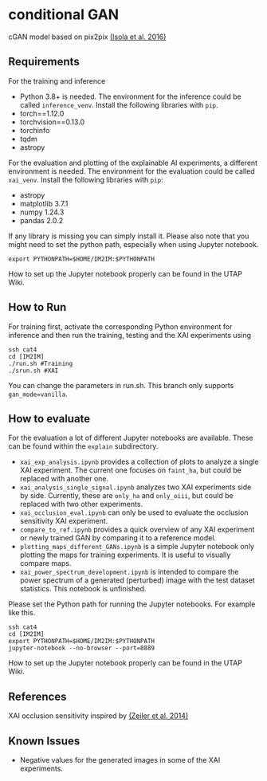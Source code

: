 # conditional GAN

cGAN model based on pix2pix [(Isola et al. 2016)](https://github.com/eriklindernoren/PyTorch-GAN)

## Requirements

For the training and inference 
- Python 3.8+
is needed. The environment for the inference could be called `inference_venv`. Install the following libraries with `pip`.
- torch==1.12.0
- torchvision==0.13.0
- torchinfo
- tqdm
- astropy

For the evaluation and plotting of the explainable AI experiments, a different environment is needed. 
The environment for the evaluation could be called `xai_venv`.
Install the following libraries with `pip`:
- astropy
- matplotlib          3.7.1
- numpy               1.24.3
- pandas              2.0.2

If any library is missing you can simply install it. Please also note that you might need to set the python path, especially when using Jupyter notebook. 
```
export PYTHONPATH=$HOME/IM2IM:$PYTHONPATH
```
How to set up the Jupyter notebook properly can be found in the UTAP Wiki. 

## How to Run

For training first, activate the corresponding Python environment for inference and then run the training, testing and the XAI experiments using 
```
ssh cat4
cd [IM2IM]
./run.sh #Training
./srun.sh #XAI
```
You can change the parameters in run.sh. This branch only supports `gan_mode=vanilla`. 

## How to evaluate

For the evaluation a lot of different Jupyter notebooks are available. These can be found within the `explain` subdirectory.

- `xai_exp_analysis.ipynb` provides a collection of plots to analyze a single XAI experiment. The current one focuses on `faint_ha`, but could be replaced with another one.
- `xai_analysis_single_signal.ipynb` analyzes two XAI experiments side by side. Currently, these are `only_ha` and `only_oiii`, but could be replaced with two other experiments.
- `xai_occlusion_eval.ipynb` can only be used to evaluate the occlusion sensitivity XAI experiment.
- `compare_to_ref.ipynb` provides a quick overview of any XAI experiment or newly trained GAN by comparing it to a reference model. 
- `plotting_maps_different_GANs.ipynb` is a simple Jupyter notebook only plotting the maps for training experiments. It is useful to visually compare maps.
- `xai_power_spectrum_development.ipynb` is intended to compare the power spectrum of a generated (perturbed) image with the test dataset statistics. This notebook is unfinished.

Please set the Python path for running the Jupyter notebooks. For example like this. 
```
ssh cat4
cd [IM2IM]
export PYTHONPATH=$HOME/IM2IM:$PYTHONPATH
jupyter-notebook --no-browser --port=8889
```
How to set up the Jupyter notebook properly can be found in the UTAP Wiki. 

## References

XAI occlusion sensitivity inspired by [(Zeiler et al. 2014)](https://arxiv.org/abs/1311.2901)

## Known Issues

- Negative values for the generated images in some of the XAI experiments.
